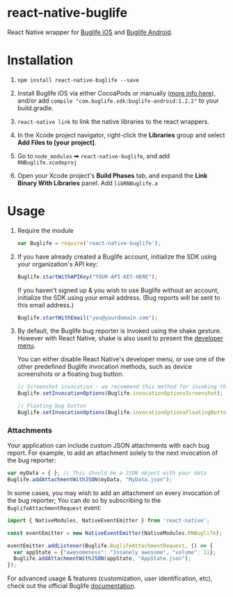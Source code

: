 react-native-buglife
====================

React Native wrapper for [Buglife iOS](https://github.com/Buglife/Buglife-iOS) and [Buglife Android](https://github.com/Buglife/buglife-android).

# Installation

1. `npm install react-native-buglife --save`
2. Install Buglife iOS via either CocoaPods or manually ([more info here](https://github.com/Buglife/Buglife-iOS)), and/or add `compile "com.buglife.sdk:buglife-android:1.2.2"` to your build.gradle.

3. `react-native link` to link the native libraries to the react wrappers.

3. In the Xcode project navigator, right-click the **Libraries** group and select **Add Files to [your project]**.
4. Go to `node_modules` ➡ `react-native-buglife`, and add `RNBuglife.xcodeproj`
5. Open your Xcode project's **Build Phases** tab, and expand the **Link Binary With Libraries** panel. Add `libRNBuglife.a`

# Usage

1. Require the module
	
    ```javascript
    var Buglife = require('react-native-buglife');
    ```
2. If you have already created a Buglife account, initialize the SDK using your organization's API key:
	
	```javascript
	Buglife.startWithAPIKey("YOUR-API-KEY-HERE");
	```
	If you haven't signed up & you wish to use Buglife without an account, initialize the SDK using your email address. (Bug reports will be sent to this email address.)
	
	```javascript
	Buglife.startWithEmail("you@yourdomain.com");
	```
	
3. By default, the Buglife bug reporter is invoked using the shake gesture. However with React Native, shake is also used to present the [developer menu](https://facebook.github.io/react-native/docs/debugging.html).

	You can either disable React Native's developer menu, or use one of the other predefined Buglife invocation methods, such as device screenshots or a floating bug button.
	
	```javascript
	// Screenshot invocation - we recommend this method for invoking the bug reporter
	Buglife.setInvocationOptions(Buglife.invocationOptionsScreenshot);
	
	// Floating bug button
	Buglife.setInvocationOptions(Buglife.invocationOptionsFloatingButton);
	```

### Attachments

Your application can include custom JSON attachments with each bug report. For example, to add an attachment solely to the next invocation of the bug reporter:

```javascript
var myData = { }; // This should be a JSON object with your data
Buglife.addAttachmentWithJSON(myData, "MyData.json");
```

In some cases, you may wish to add an attachment on every invocation of the bug reporter; You can do so by subscribing to the `BuglifeAttachmentRequest` event:

```javascript
import { NativeModules, NativeEventEmitter } from 'react-native';

const eventEmitter = new NativeEventEmitter(NativeModules.RNBuglife);

eventEmitter.addListener(Buglife.BuglifeAttachmentRequest, () => {
  var appState = {"awesomeness": "Insanely awesome", "volume": 11};
  Buglife.addAttachmentWithJSON(appState, "AppState.json");
});
```

For advanced usage & features (customization, user identification, etc), check out the official Buglife [documentation](http://buglife.com/docs).